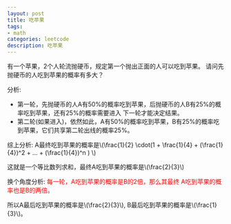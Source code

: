```yaml
---
layout: post
title: 吃苹果
tags:
- math
categories: leetcode
description: 吃苹果
---
```

有一个苹果，2个人轮流抛硬币，规定第一个抛出正面的人可以吃到苹果。
请问先抛硬币的人吃到苹果的概率有多大？

分析:
- 第一轮，先抛硬币的人A有50%的概率吃到苹果，后抛硬币的人B有25%的概率吃到苹果，还有25%的概率需要进入
  下一轮才能决定结果。
- 第二轮(如果进入)，依然如此，A有50%的概率吃到苹果，B有25%的概率吃到苹果，它们共享第二轮出线的概率25%。


综上分析: A最终吃到苹果的概率是\\(\frac{1}{2} \cdot(1 + \frac{1}{4} + (\frac{1}{4})^2  + ... + (\frac{1}{4})^n  ) \\)

这就是一个等比数列求和，最终A吃到苹果的概率是\\(\frac{2}{3}\\)

换个角度分析: <font color=red>每一轮，A吃到苹果的概率是B的2倍，那么其最终
A吃到苹果的概率也是B的两倍。</font>

所以A最后吃到苹果的概率是\\(\frac{2}{3}\\),
B最后吃到苹果的概率是\\(\frac{1}{3}\\)。

